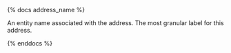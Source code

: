 {% docs address_name %}

An entity name associated with the address. The most granular label for this address.

{% enddocs %}
